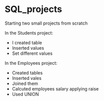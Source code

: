 # SQL_projects
Starting two small projects from scratch

In the Students project:
* I created table 
* Inserted values
* Set different values

In the Employees project:
* Created tables
* Inserted vales
* Joined them
* Calcuted employees salary applying raise 
* Used UNION 
